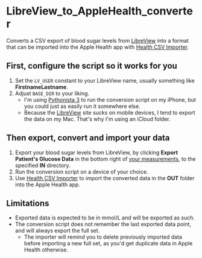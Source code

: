 # LibreView_to_AppleHealth_converter
Converts a CSV export of blood sugar levels from [LibreView](https://libreview.com) into a format that can be imported into the Apple Health app with [Health CSV Importer](https://lionheartsw.com/software/health-csv-importer/).

## First, configure the script so it works for you
1. Set the `LV_USER` constant to your LibreView name, usually something like **FirstnameLastname**.
2. Adjust `BASE_DIR` to your liking.
   - I'm using [Pythonista 3](https://omz-software.com/pythonista/) to run the conversion script on my iPhone, but you could just as easily run it somewhere else.
   - Because the [LibreView](https://libreview.com) site sucks on mobile devices, I tend to export the data on my Mac. That's why I'm using an iCloud folder.

## Then export, convert and import your data
1. Export your blood sugar levels from LibreView, by clicking **Export Patient's Glucose Data** in the bottom right of [your measurements](https://www1.libreview.com/Dashboard/MyMeasurements), to the specified **IN** directory.
2. Run the conversion script on a device of your choice.
3. Use [Health CSV Importer](https://lionheartsw.com/software/health-csv-importer/) to import the converted data in the **OUT** folder into the Apple Health app.

## Limitations
- Exported data is expected to be in mmol/L and will be exported as such.
- The conversion script does not remember the last exported data point, and will always export the full set.
  - The importer will remind you to delete previously imported data before importing a new full set, as you'd get duplicate data in Apple Health otherwise.
